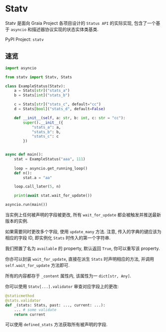 # Statv

Statv 是面向 Graia Project 各项目设计的 `Status API` 的实际实现, 包含了一个基于 `asyncio` 和描述器协议实现的状态实体类基类.

PyPI Project: `statv`

## 速览

```py
import asyncio

from statv import Statv, Stats

class ExampleStatus(Statv):
    a = Stats[str]("stats_a")
    b = Stats[int]("stats_b")

    c = Stats[str]("stats_c", default="cc")
    d = Stats[bool]("stats_d", default=False)

    def __init__(self, a: str, b: int, c: str = "cc"):
        super().__init__({
            "stats_a": a,
            "stats_b": b,
            "stats_c": c
        })


async def main():
    stat = ExampleStatus("aaa", 111)
    
    loop = asyncio.get_running_loop()
    def n():
        stat.a = "aa"

    loop.call_later(5, n)

    print(await stat.wait_for_update())

asyncio.run(main())
```

当实例上任何被声明的字段被更改, 所有 `wait_for_update` 都会被触发并推送最新版本的实例.

如果需要同时更改多个字段, 使用 `update_many` 方法. 注意, 传入的字典的键应该为相应的字段 ID, 即实例化 `Stats` 时传入的第一个字符串.

我们预置了名为 `available` 的 property, 默认返回 `True`, 你可以重写该 property.

你亦可以封装 `wait_for_update`, 直接在派生 `Stats` 时声明相应的方法, 并调用 `self.wait_for_update` 方法即可.

所有的内容都存于 `_content` 属性内, 该属性为一 `dict[str, Any]`.

你可以使用 `Statv[...].validator` 审查对应字段上的更改:

```py
@staticmethod
@stats.validator
def _(stats: Stats, past: ..., current: ...):
    ... # some validate
    return current
```

可以使用 `defined_stats` 方法获取所有被声明的字段.